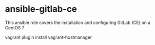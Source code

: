# ansible-gitlab-ce

This ansible role covers the installation and configuring GitLab (CE) on a CentOS 7


vagrant plugin install vagrant-hostmanager